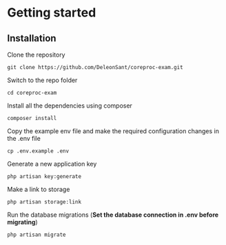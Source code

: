 # Getting started

## Installation

Clone the repository

    git clone https://github.com/DeleonSant/coreproc-exam.git

Switch to the repo folder

    cd coreproc-exam

Install all the dependencies using composer

    composer install

Copy the example env file and make the required configuration changes in the .env file

    cp .env.example .env

Generate a new application key

    php artisan key:generate

Make a link to storage

    php artisan storage:link

Run the database migrations (**Set the database connection in .env before migrating**)

    php artisan migrate


